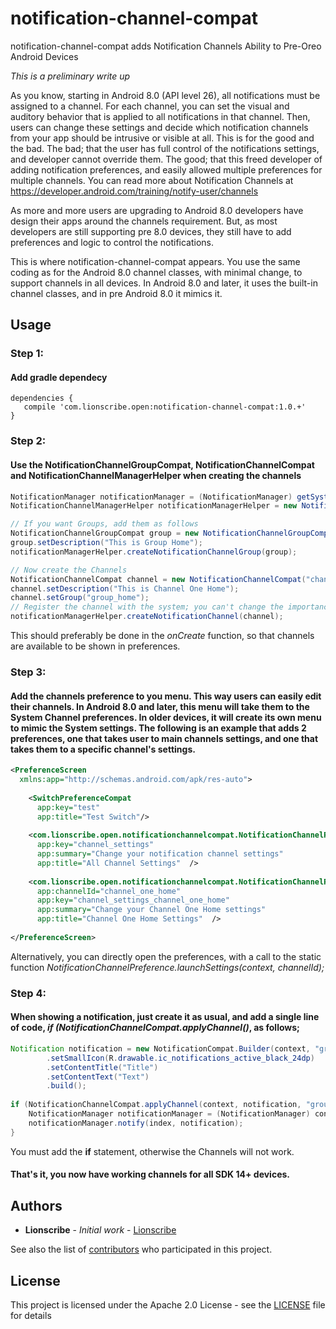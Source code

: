 
# notification-channel-compat

notification-channel-compat adds Notification Channels Ability to Pre-Oreo Android Devices

*This is a preliminary write up*

As you know, starting in Android 8.0 (API level 26), all notifications must be assigned to a channel. For each channel, you can set the visual and auditory behavior that is applied to all notifications in that channel. Then, users can change these settings and decide which notification channels from your app should be intrusive or visible at all.
This is for the good and the bad. The bad; that the user has full control of the notifications settings, and developer cannot override them. The good; that this freed developer of adding notification preferences, and easily allowed multiple preferences for multiple channels. You can read more about Notification Channels at https://developer.android.com/training/notify-user/channels

As more and more users are upgrading to Android 8.0 developers have design their apps around the channels requirement. But, as most developers are still supporting pre 8.0 devices, they still have to add preferences and logic to control the notifications.

This is where notification-channel-compat appears. You use the same coding as for the Android 8.0 channel classes, with minimal change, to support channels in all devices. In Android 8.0 and later, it uses the built-in channel classes, and in pre Android 8.0 it mimics it.


## Usage
### Step 1:
#### Add gradle dependecy
```
dependencies {
   compile 'com.lionscribe.open:notification-channel-compat:1.0.+'
}
```
### Step 2:
#### Use the NotificationChannelGroupCompat, NotificationChannelCompat and NotificationChannelManagerHelper when creating the channels
```java
NotificationManager notificationManager = (NotificationManager) getSystemService(NOTIFICATION_SERVICE);
NotificationChannelManagerHelper notificationManagerHelper = new NotificationChannelManagerHelper(this, notificationManager);

// If you want Groups, add them as follows
NotificationChannelGroupCompat group = new NotificationChannelGroupCompat("group_home", "Group Home");
group.setDescription("This is Group Home");
notificationManagerHelper.createNotificationChannelGroup(group);

// Now create the Channels
NotificationChannelCompat channel = new NotificationChannelCompat("channel_one_home", name, NotificationManager.IMPORTANCE_DEFAULT);  
channel.setDescription("This is Channel One Home");
channel.setGroup("group_home");  
// Register the channel with the system; you can't change the importance or other notification behaviors after this  
notificationManagerHelper.createNotificationChannel(channel);
```
This should preferably be done in the *onCreate* function, so that channels are available to be shown in preferences.

### Step 3:
#### Add the channels preference to you menu. This way users can easily edit their channels. In Android 8.0 and later, this menu will take them to the System Channel preferences. In older devices, it will create its own menu to mimic the System settings. The following is an example that adds 2 preferences, one that takes user to main channels settings, and one that takes them to a specific channel's settings.
```xml
<PreferenceScreen  
  xmlns:app="http://schemas.android.com/apk/res-auto">  
  
    <SwitchPreferenceCompat  
	  app:key="test"  
	  app:title="Test Switch"/>  
  
    <com.lionscribe.open.notificationchannelcompat.NotificationChannelPreference  
	  app:key="channel_settings"  
	  app:summary="Change your notification channel settings"  
	  app:title="All Channel Settings"  />  
  
    <com.lionscribe.open.notificationchannelcompat.NotificationChannelPreference  
	  app:channelId="channel_one_home"  
	  app:key="channel_settings_channel_one_home"  
	  app:summary="Change your Channel One Home settings"  
	  app:title="Channel One Home Settings"  />  
  
</PreferenceScreen>
```
Alternatively, you can directly open the preferences, with a call to the static function *NotificationChannelPreference.launchSettings(context, channelId);*

### Step 4:

#### When showing a notification, just create it as usual, and add a single line of code, *if (NotificationChannelCompat.applyChannel()*, as follows;
```java
Notification notification = new NotificationCompat.Builder(context, "group_1")  
        .setSmallIcon(R.drawable.ic_notifications_active_black_24dp)  
        .setContentTitle("Title")  
        .setContentText("Text")  
        .build();  
  
if (NotificationChannelCompat.applyChannel(context, notification, "group_1")) {  
    NotificationManager notificationManager = (NotificationManager) context.getSystemService(NOTIFICATION_SERVICE);  
    notificationManager.notify(index, notification);  
}
```
You must add the **if** statement, otherwise the Channels will not work.

#### That's it, you now have working channels for all SDK 14+ devices.

## Authors

* **Lionscribe** - *Initial work* - [Lionscribe](https://github.com/lionscribe)

See also the list of [contributors](https://github.com/your/project/contributors) who participated in this project.

## License

This project is licensed under the Apache 2.0 License - see the [LICENSE](LICENSE) file for details
